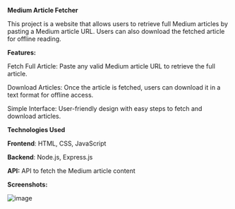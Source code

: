 **Medium Article Fetcher**

This project is a website that allows users to retrieve full Medium articles by pasting a Medium article URL.
Users can also download the fetched article for offline reading.

**Features:**

Fetch Full Article: Paste any valid Medium article URL to retrieve the full article.

Download Articles: Once the article is fetched, users can download it in a text format for offline access.

Simple Interface: User-friendly design with easy steps to fetch and download articles.

**Technologies Used**

**Frontend**: HTML, CSS, JavaScript

**Backend**: Node.js, Express.js

**API:** API to fetch the Medium article content

**Screenshots:**

![image](https://github.com/user-attachments/assets/93d3d992-965f-432c-a945-f07fad537f21)
